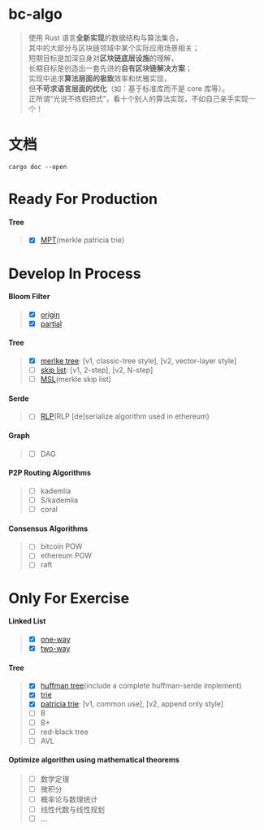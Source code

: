 # bc-algo
> 使用 Rust 语言**全新实现**的数据结构与算法集合，    
> 其中的大部分与区块链领域中某个实际应用场景相关；    
> 短期目标是加深自身对**区块链底层设施**的理解，    
> 长期目标是创造出一套先进的**自有区块链解决方案**；    
> 实现中追求**算法层面的极致**效率和优雅实现，    
> 但**不苛求语言层面的优化**（如：基于标准库而不是 core 库等）。    
> 正所谓“光说不练假把式”，看十个别人的算法实现，不如自己亲手实现一个！    

# 文档
```
cargo doc --open
```

# Ready For Production
#### Tree
> - [x] [MPT](src/data_structure/tree/mpt.rs)(merkle patricia trie)

# Develop In Process
#### Bloom Filter
> - [x] [origin](src/data_structure/bloomfilter/origin.rs)
> - [x] [partial](src/data_structure/bloomfilter/partial.rs)

#### Tree
> - [x] [merlke tree](src/data_structure/tree/merkle.rs): [v1, classic-tree style], [v2, vector-layer style]
> - [ ] [skip list](src/data_structure/tree/skip_list.rs): [v1, 2-step], [v2, N-step]
> - [ ] [MSL](src/data_structure/tree/msl.rs)(merkle skip list)

#### Serde
> - [ ] [RLP](src/data_structure/tree/rlp.rs)(RLP [de]serialize algorithm used in ethereum)

#### Graph
> - [ ] DAG

#### P2P Routing Algorithms
> - [ ] kademlia
> - [ ] S/kademlia
> - [ ] coral

#### Consensus Algorithms
> - [ ] bitcoin POW
> - [ ] ethereum POW
> - [ ] raft

# Only For Exercise
#### Linked List
> - [x] [one-way](src/draft_for_exercise/linkedlist/one_way.rs)
> - [x] [two-way](src/draft_for_exercise/linkedlist/two_way.rs)

#### Tree
> - [x] [huffman tree](src/draft_for_exercise/tree/huffman.rs)(include a complete huffman-serde implement)
> - [x] [trie](src/draft_for_exercise/tree/trie.rs)
> - [x] [patricia trie](src/draft_for_exercise/tree/patricia_trie.rs): [v1, common use], [v2, append only style]
> - [ ] B
> - [ ] B+
> - [ ] red-black tree
> - [ ] AVL

#### Optimize algorithm using mathematical theorems
> - [ ] 数学定理
> - [ ] 微积分
> - [ ] 概率论与数理统计
> - [ ] 线性代数与线性规划
> - [ ] ...
